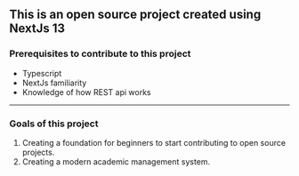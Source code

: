 ## This is an open source project created using NextJs 13

### Prerequisites to contribute to this project

- Typescript
- NextJs familiarity
- Knowledge of how REST api works
----------
### Goals of this  project
1. Creating a foundation for beginners to start contributing to open source projects.
2. Creating a modern academic management system.



